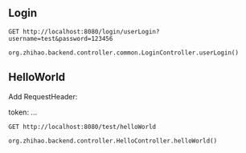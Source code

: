 ## Login
`GET http://localhost:8080/login/userLogin?username=test&password=123456`

`org.zhihao.backend.controller.common.LoginController.userLogin()`

## HelloWorld
Add RequestHeader: 

token: ...

`GET http://localhost:8080/test/helloWorld`

`org.zhihao.backend.controller.HelloController.helloWorld()`

